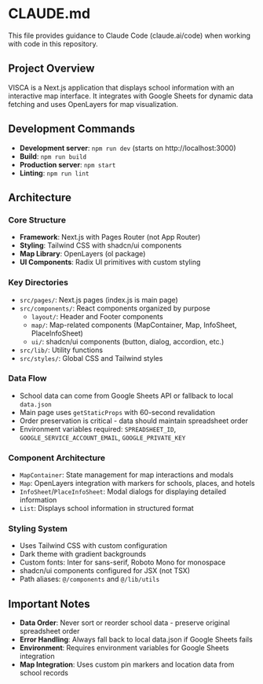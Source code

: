 # CLAUDE.md

This file provides guidance to Claude Code (claude.ai/code) when working with code in this repository.

## Project Overview

VISCA is a Next.js application that displays school information with an interactive map interface. It integrates with Google Sheets for dynamic data fetching and uses OpenLayers for map visualization.

## Development Commands

- **Development server**: `npm run dev` (starts on http://localhost:3000)
- **Build**: `npm run build`
- **Production server**: `npm start`
- **Linting**: `npm run lint`

## Architecture

### Core Structure
- **Framework**: Next.js with Pages Router (not App Router)
- **Styling**: Tailwind CSS with shadcn/ui components
- **Map Library**: OpenLayers (ol package)
- **UI Components**: Radix UI primitives with custom styling

### Key Directories
- `src/pages/`: Next.js pages (index.js is main page)
- `src/components/`: React components organized by purpose
  - `layout/`: Header and Footer components
  - `map/`: Map-related components (MapContainer, Map, InfoSheet, PlaceInfoSheet)
  - `ui/`: shadcn/ui components (button, dialog, accordion, etc.)
- `src/lib/`: Utility functions
- `src/styles/`: Global CSS and Tailwind styles

### Data Flow
- School data can come from Google Sheets API or fallback to local `data.json`
- Main page uses `getStaticProps` with 60-second revalidation
- Order preservation is critical - data should maintain spreadsheet order
- Environment variables required: `SPREADSHEET_ID`, `GOOGLE_SERVICE_ACCOUNT_EMAIL`, `GOOGLE_PRIVATE_KEY`

### Component Architecture
- `MapContainer`: State management for map interactions and modals
- `Map`: OpenLayers integration with markers for schools, places, and hotels
- `InfoSheet`/`PlaceInfoSheet`: Modal dialogs for displaying detailed information
- `List`: Displays school information in structured format

### Styling System
- Uses Tailwind CSS with custom configuration
- Dark theme with gradient backgrounds
- Custom fonts: Inter for sans-serif, Roboto Mono for monospace
- shadcn/ui components configured for JSX (not TSX)
- Path aliases: `@/components` and `@/lib/utils`

## Important Notes

- **Data Order**: Never sort or reorder school data - preserve original spreadsheet order
- **Error Handling**: Always fall back to local data.json if Google Sheets fails
- **Environment**: Requires environment variables for Google Sheets integration
- **Map Integration**: Uses custom pin markers and location data from school records
